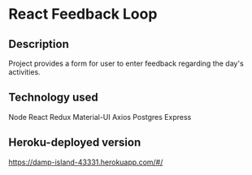 # React Feedback Loop

## Description

Project provides a form for user to enter feedback regarding the day's activities.

## Technology used

Node
React
Redux
Material-UI
Axios
Postgres
Express

## Heroku-deployed version

https://damp-island-43331.herokuapp.com/#/
